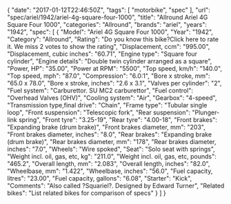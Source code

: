 {
    "date": "2017-01-12T22:46:50Z",
    "tags": [
        "motorbike",
        "spec"
    ],
    "url": "spec\/ariel\/1942\/ariel-4g-square-four-1000",
    "title": "Allround Ariel 4G Square Four 1000",
    "categories": "Allround",
    "brands": "ariel",
    "years": "1942",
    "spec": [
        {
            "Model": "Ariel 4G Square Four 1000",
            "Year": "1942",
            "Category": "Allround",
            "Rating": "Do you know this bike?Click here to rate it. We miss 2 votes to show the rating",
            "Displacement, ccm": "995.00",
            "Displacement, cubic inches": "60.71",
            "Engine type": "Square four cylinder",
            "Engine details": "Double twin cylinder arranged as a square",
            "Power, HP": "35.00",
            "Power at RPM": "5500",
            "Top speed, km\/h": "140.0",
            "Top speed, mph": "87.0",
            "Compression": "6.0:1",
            "Bore x stroke, mm": "65.0 x 78.0",
            "Bore x stroke, inches": "2.6 x 3.1",
            "Valves per cylinder": "2",
            "Fuel system": "Carburettor. SU MC2 carburettor",
            "Fuel control": "Overhead Valves (OHV)",
            "Cooling system": "Air",
            "Gearbox": "4-speed",
            "Transmission type,final drive": "Chain",
            "Frame type": "Tubular single loop",
            "Front suspension": "Telescopic fork",
            "Rear suspension": "Plunger-link spring",
            "Front tyre": "3.25-19",
            "Rear tyre": "4.00-18",
            "Front brakes": "Expanding brake (drum brake)",
            "Front brakes diameter, mm": "203",
            "Front brakes diameter, inches": "8.0",
            "Rear brakes": "Expanding brake (drum brake)",
            "Rear brakes diameter, mm": "178",
            "Rear brakes diameter, inches": "7.0",
            "Wheels": "Wire spoked",
            "Seat": "Solo seat with springs",
            "Weight incl. oil, gas, etc, kg": "211.0",
            "Weight incl. oil, gas, etc, pounds": "465.2",
            "Overall length, mm": "2.083",
            "Overall length, inches": "82.0",
            "Wheelbase, mm": "1.422",
            "Wheelbase, inches": "56.0",
            "Fuel capacity, litres": "23.00",
            "Fuel capacity, gallons": "6.08",
            "Starter": "Kick",
            "Comments": "Also called ?Squariel?. Designed by Edward Turner",
            "Related bikes": "List related bikes for comparison of specs"
        }
    ]
}